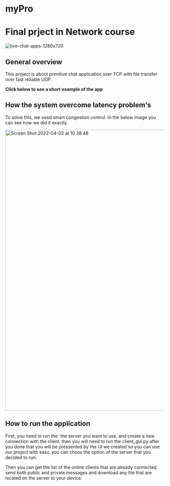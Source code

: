 # myPro
# Final prject in Network course

![live-chat-apps-1280x720](https://user-images.githubusercontent.com/77808208/161371714-ef18d90d-4e16-473c-9d14-fb1fc7ad5198.jpg)

## General overview
This project is about primitive chat application over TCP with file transfer over fast reliable UDP.

**Click below to see a short example of the app**

## How the system overcome latency problem's
To solve this, we used smart congestion control. In the below image you can see how we did it exactly.

<img width="888" alt="Screen Shot 2022-04-02 at 10 38 48" src="https://user-images.githubusercontent.com/77808208/161372472-6d9c376b-e821-4043-af97-ed0338292f01.png">

## How to run the application
First, you need to run the </b>`the server you want to use, and create a new connection with the client.
then you will need to run the client_gui.py 
after you done that you will be pressented by the UI we created so you can use our project with eass.
you can choos the option of the server that you decided to run.

Then you can get the list of the online clients that are already connected, send both public and private messages and download any file that are located on the server to your device.
